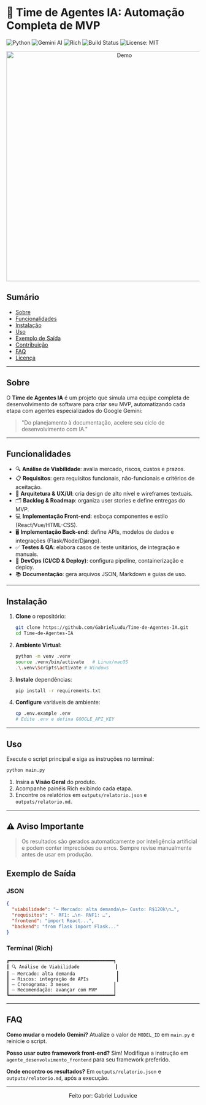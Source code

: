 # 🚀 Time de Agentes IA: Automação Completa de MVP

![Python](https://img.shields.io/badge/python-3.8%2B-blue)
![Gemini AI](https://img.shields.io/badge/Google%20Gemini-AI-orange)
![Rich](https://img.shields.io/badge/terminal-rich-green)
![Build Status](https://img.shields.io/badge/build-passing-brightgreen)
![License: MIT](https://img.shields.io/badge/license-MIT-blue)

<p align="center">
  <img src="https://user-images.githubusercontent.com/GabrielLudu" alt="Demo" width="600"/>
</p>

## Sumário

- [Sobre](#sobre)
- [Funcionalidades](#funcionalidades)
- [Instalação](#instalação)
- [Uso](#uso)
- [Exemplo de Saída](#exemplo-de-saída)
- [Contribuição](#contribuição)
- [FAQ](#faq)
- [Licença](#licença)

---

## Sobre

O **Time de Agentes IA** é um projeto que simula uma equipe completa de desenvolvimento de software para criar seu MVP, automatizando cada etapa com agentes especializados do Google Gemini:

> "Do planejamento à documentação, acelere seu ciclo de desenvolvimento com IA."

---

## Funcionalidades

- 🔍 **Análise de Viabilidade**: avalia mercado, riscos, custos e prazos.
- 📋 **Requisitos**: gera requisitos funcionais, não-funcionais e critérios de aceitação.
- 🎨 **Arquitetura & UX/UI**: cria design de alto nível e wireframes textuais.
- 🗂 **Backlog & Roadmap**: organiza user stories e define entregas do MVP.
- 💻 **Implementação Front-end**: esboça componentes e estilo (React/Vue/HTML-CSS).
- 🖥 **Implementação Back-end**: define APIs, modelos de dados e integrações (Flask/Node/Django).
- ✅ **Testes & QA**: elabora casos de teste unitários, de integração e manuais.
- 🚀 **DevOps (CI/CD & Deploy)**: configura pipeline, containerização e deploy.
- 📚 **Documentação**: gera arquivos JSON, Markdown e guias de uso.

---

## Instalação

1. **Clone** o repositório:

   ```bash
   git clone https://github.com/GabrielLudu/Time-de-Agentes-IA.git
   cd Time-de-Agentes-IA
   ```

2. **Ambiente Virtual**:

   ```bash
   python -m venv .venv
   source .venv/bin/activate   # Linux/macOS
   .\.venv\Scripts\activate # Windows
   ```

3. **Instale** dependências:

   ```bash
   pip install -r requirements.txt
   ```

4. **Configure** variáveis de ambiente:

   ```bash
   cp .env.example .env
   # Edite .env e defina GOOGLE_API_KEY
   ```

---

## Uso

Execute o script principal e siga as instruções no terminal:

```bash
python main.py
```

1. Insira a **Visão Geral** do produto.
2. Acompanhe painéis Rich exibindo cada etapa.
3. Encontre os relatórios em `outputs/relatorio.json` e `outputs/relatorio.md`.

---

## ⚠️ Aviso Importante

> Os resultados são gerados automaticamente por inteligência artificial e podem conter imprecisões ou erros. Sempre revise manualmente antes de usar em produção.

## Exemplo de Saída

### JSON

```json
{
  "viabilidade": "– Mercado: alta demanda\n– Custo: R$120k\n…",
  "requisitos": "- RF1: …\n- RNF1: …",
  "frontend": "import React...",
  "backend": "from flask import Flask..."
}
```

### Terminal (Rich)

```
┏━━━━━━━━━━━━━━━━━━━━━━━━━━━━━━━━━━━━━━┓
┃ 🔍 Análise de Viabilidade             ┃
┃ – Mercado: alta demanda               ┃
┃ – Riscos: integração de APIs          ┃
┃ – Cronograma: 3 meses                ┃
┃ – Recomendação: avançar com MVP      ┃
┗━━━━━━━━━━━━━━━━━━━━━━━━━━━━━━━━━━━━━━┛
```

---

## FAQ

**Como mudar o modelo Gemini?**
Atualize o valor de `MODEL_ID` em `main.py` e reinicie o script.

**Posso usar outro framework front-end?**
Sim! Modifique a instrução em `agente_desenvolvimento_frontend` para seu framework preferido.

**Onde encontro os resultados?**
Em `outputs/relatorio.json` e `outputs/relatorio.md`, após a execução.

---

<p align="center">Feito por: Gabriel Luduvice</p>
